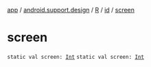 [app](../../../index.md) / [android.support.design](../../index.md) / [R](../index.md) / [id](index.md) / [screen](.)

# screen

`static val screen: `[`Int`](https://kotlinlang.org/api/latest/jvm/stdlib/kotlin/-int/index.html)
`static val screen: `[`Int`](https://kotlinlang.org/api/latest/jvm/stdlib/kotlin/-int/index.html)